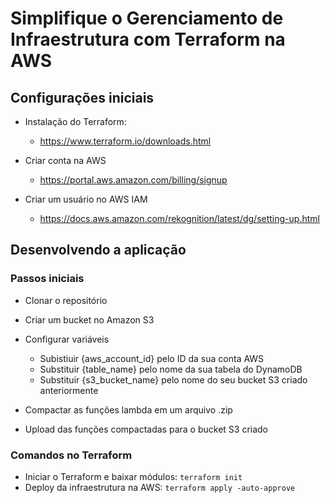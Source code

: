 # Simplifique o Gerenciamento de Infraestrutura com Terraform na AWS

## Configurações iniciais

- Instalação do Terraform:
  - https://www.terraform.io/downloads.html
  
- Criar conta na AWS
  - https://portal.aws.amazon.com/billing/signup
  
- Criar um usuário no AWS IAM
  - https://docs.aws.amazon.com/rekognition/latest/dg/setting-up.html
  
## Desenvolvendo a aplicação

### Passos iniciais
  
- Clonar o repositório
- Criar um bucket no Amazon S3
- Configurar variáveis
  - Subistiuir {aws_account_id} pelo ID da sua conta AWS
  - Substituir {table_name} pelo nome da sua tabela do DynamoDB
  - Substituir {s3_bucket_name} pelo nome do seu bucket S3 criado anteriormente
  
- Compactar as funções lambda em um arquivo .zip
- Upload das funções compactadas para o bucket S3 criado
  
### Comandos no Terraform

- Iniciar o Terraform e baixar módulos: 
```terraform init```
- Deploy da infraestrutura na AWS:
```terraform apply -auto-approve```
